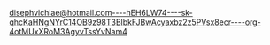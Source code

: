 
disephvichiae@hotmail.com----hEH6LW74----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----org-4otMUxXRoM3AgyvTssYvNam4
